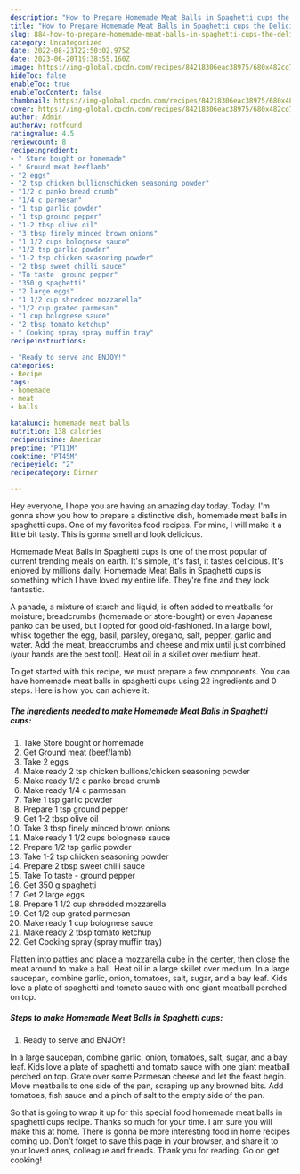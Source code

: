 ```yaml
---
description: "How to Prepare Homemade Meat Balls in Spaghetti cups the Delicious}"
title: "How to Prepare Homemade Meat Balls in Spaghetti cups the Delicious}"
slug: 884-how-to-prepare-homemade-meat-balls-in-spaghetti-cups-the-delicious
category: Uncategorized
date: 2022-08-23T22:50:02.975Z
date: 2023-06-20T19:38:55.160Z
image: https://img-global.cpcdn.com/recipes/84218306eac38975/680x482cq70/homemade-meat-balls-in-spaghetti-cups-recipe-main-photo.jpg
hideToc: false
enableToc: true
enableTocContent: false
thumbnail: https://img-global.cpcdn.com/recipes/84218306eac38975/680x482cq70/homemade-meat-balls-in-spaghetti-cups-recipe-main-photo.jpg
cover: https://img-global.cpcdn.com/recipes/84218306eac38975/680x482cq70/homemade-meat-balls-in-spaghetti-cups-recipe-main-photo.jpg
author: Admin
authorAv: notfound
ratingvalue: 4.5
reviewcount: 8
recipeingredient:
- " Store bought or homemade"
- " Ground meat beeflamb"
- "2 eggs"
- "2 tsp chicken bullionschicken seasoning powder"
- "1/2 c panko bread crumb"
- "1/4 c parmesan"
- "1 tsp garlic powder"
- "1 tsp ground pepper"
- "1-2 tbsp olive oil"
- "3 tbsp finely minced brown onions"
- "1 1/2 cups bolognese sauce"
- "1/2 tsp garlic powder"
- "1-2 tsp chicken seasoning powder"
- "2 tbsp sweet chilli sauce"
- "To taste  ground pepper"
- "350 g spaghetti"
- "2 large eggs"
- "1 1/2 cup shredded mozzarella"
- "1/2 cup grated parmesan"
- "1 cup bolognese sauce"
- "2 tbsp tomato ketchup"
- " Cooking spray spray muffin tray"
recipeinstructions:

- "Ready to serve and ENJOY!"
categories:
- Recipe
tags:
- homemade
- meat
- balls

katakunci: homemade meat balls 
nutrition: 138 calories
recipecuisine: American
preptime: "PT11M"
cooktime: "PT45M"
recipeyield: "2"
recipecategory: Dinner

---
```



Hey everyone, I hope you are having an amazing day today. Today, I'm gonna show you how to prepare a distinctive dish, homemade meat balls in spaghetti cups. One of my favorites food recipes. For mine, I will make it a little bit tasty. This is gonna smell and look delicious.

Homemade Meat Balls in Spaghetti cups is one of the most popular of current trending meals on earth. It's simple, it's fast, it tastes delicious. It's enjoyed by millions daily. Homemade Meat Balls in Spaghetti cups is something which I have loved my entire life. They're fine and they look fantastic.

A panade, a mixture of starch and liquid, is often added to meatballs for moisture; breadcrumbs (homemade or store-bought) or even Japanese panko can be used, but I opted for good old-fashioned. In a large bowl, whisk together the egg, basil, parsley, oregano, salt, pepper, garlic and water. Add the meat, breadcrumbs and cheese and mix until just combined (your hands are the best tool). Heat oil in a skillet over medium heat.


To get started with this recipe, we must prepare a few components. You can have homemade meat balls in spaghetti cups using 22 ingredients and 0 steps. Here is how you can achieve it.

<!--inarticleads1-->

##### The ingredients needed to make Homemade Meat Balls in Spaghetti cups:

1. Take  Store bought or homemade
1. Get  Ground meat (beef/lamb)
1. Take 2 eggs
1. Make ready 2 tsp chicken bullions/chicken seasoning powder
1. Make ready 1/2 c panko bread crumb
1. Make ready 1/4 c parmesan
1. Take 1 tsp garlic powder
1. Prepare 1 tsp ground pepper
1. Get 1-2 tbsp olive oil
1. Take 3 tbsp finely minced brown onions
1. Make ready 1 1/2 cups bolognese sauce
1. Prepare 1/2 tsp garlic powder
1. Take 1-2 tsp chicken seasoning powder
1. Prepare 2 tbsp sweet chilli sauce
1. Take To taste - ground pepper
1. Get 350 g spaghetti
1. Get 2 large eggs
1. Prepare 1 1/2 cup shredded mozzarella
1. Get 1/2 cup grated parmesan
1. Make ready 1 cup bolognese sauce
1. Make ready 2 tbsp tomato ketchup
1. Get  Cooking spray (spray muffin tray)


Flatten into patties and place a mozzarella cube in the center, then close the meat around to make a ball. Heat oil in a large skillet over medium. In a large saucepan, combine garlic, onion, tomatoes, salt, sugar, and a bay leaf. Kids love a plate of spaghetti and tomato sauce with one giant meatball perched on top. 

<!--inarticleads2-->

##### Steps to make Homemade Meat Balls in Spaghetti cups:


1. Ready to serve and ENJOY!

In a large saucepan, combine garlic, onion, tomatoes, salt, sugar, and a bay leaf. Kids love a plate of spaghetti and tomato sauce with one giant meatball perched on top. Grate over some Parmesan cheese and let the feast begin. Move meatballs to one side of the pan, scraping up any browned bits. Add tomatoes, fish sauce and a pinch of salt to the empty side of the pan. 

So that is going to wrap it up for this special food homemade meat balls in spaghetti cups recipe. Thanks so much for your time. I am sure you will make this at home. There is gonna be more interesting food in home recipes coming up. Don't forget to save this page in your browser, and share it to your loved ones, colleague and friends. Thank you for reading. Go on get cooking!
